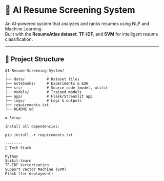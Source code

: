 # 🧠 AI Resume Screening System

An AI-powered system that analyzes and ranks resumes using NLP and Machine Learning.  
Built with the **ResumeAtlas dataset**, **TF-IDF**, and **SVM** for intelligent resume classification.

---

## 📁 Project Structure

```text
AI-Resume-Screening-System/
│
├── data/          # Dataset files
├── notebooks/     # Experiments & EDA
├── src/           # Source code (model, utils)
├── models/        # Trained models
├── app/           # Flask/Streamlit app
├── logs/          # Logs & outputs
├── requirements.txt
└── README.md

⚙️ Setup

Install all dependencies:

pip install -r requirements.txt

--------
🧰 Tech Stack

Python
Scikit-learn
TF-IDF Vectorization
Support Vector Machine (SVM)
Flask (for deployment)
